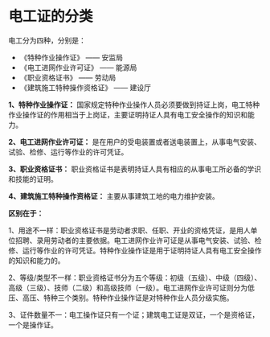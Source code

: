 # 电工证的分类

电工分为四种，分别是：

- 《特种作业操作证》 —— 安监局
- 《电工进网作业许可证》 —— 能源局
- 《职业资格证书》 —— 劳动局
- 《建筑施工特种操作资格证》 —— 建设厅

**1、特种作业操作证：** 国家规定特种作业操作人员必须要做到持证上岗，电工特种作业操作证的作用相当于上岗证，主要证明持证人具有电工安全操作的知识和能力。

**2、电工进网作业许可证：** 是在用户的受电装置或者送电装置上，从事电气安装、试验、检修、运行等作业的许可凭证。

**3、职业资格证书：** 职业资格证书是表明持证人具有相应的从事电工所必备的学识和技能的证明。

**4、建筑施工特种操作资格证：** 主要从事建筑工地的电力维护安装。

**区别在于：**

1、用途不一样：职业资格证书是劳动者求职、任职、开业的资格凭证，是用人单位招聘、录用劳动者的主要依据。电工进网作业许可证是从事电气安装、试验、检修、运行等作业的许可凭证。特种作业操作证是用于证明持证人具有电工安全操作的知识和能力的。

2、等级/类型不一样：职业资格证书分为五个等级：初级（五级）、中级（四级）、高级（三级）、技师（二级）和高级技师（一级）。电工进网作业许可证则分为低压、高压、特种三个类别。特种作业操作证是对特种作业人员分级实施。

3、证件数量不一：电工操作证只有一个证；建筑电工证是双证，一个是资格证，一个是操作证。


